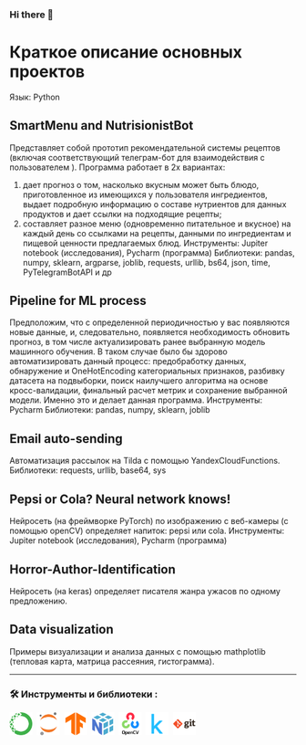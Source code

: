 ### Hi there 👋

<!--
**lenaptv/lenaptv** is a ✨ _special_ ✨ repository because its `README.md` (this file) appears on your GitHub profile.

Here are some ideas to get you started:

- 🔭 I’m currently working on ...
- 🌱 I’m currently learning ...
- 👯 I’m looking to collaborate on ...
- 🤔 I’m looking for help with ...
- 💬 Ask me about ...
- 📫 How to reach me: ...
- 😄 Pronouns: ...
- ⚡ Fun fact: ...
-->
# Краткое описание основных проектов
Язык: Python

## SmartMenu and NutrisionistBot
Представляет собой прототип рекомендательной системы рецептов
(включая соответствующий телеграм-бот для взаимодействия с
пользователем ). Программа работает в 2х вариантах:
1) дает прогноз о том, насколько вкусным может быть блюдо, приготовленное из имеющихся у пользователя ингредиентов, выдает
подробную информацию о составе нутриентов для данных продуктов и
дает ссылки на подходящие рецепты;
2) составляет разное меню (одновременно питательное и вкусное) на
каждый день со ссылками на рецепты, данными по ингредиентам и
пищевой ценности предлагаемых блюд. Инструменты: Jupiter notebook (исследования), Pycharm (программа)
Библиотеки: pandas, numpy, sklearn, argparse, joblib, requests, urllib, bs64,
json, time, PyTelegramBotAPI и др

## Pipeline for ML process
Предположим, что с определенной периодичностью у вас появляются
новые данные, и, следовательно, появляется необходимость обновить
прогноз, в том числе актуализировать ранее выбранную модель
машинного обучения. В таком случае было бы здорово автоматизировать данный процесс:
предобработку данных, обнаружение и OneHotEncoding категориальных
признаков, разбивку датасета на подвыборки, поиск наилучшего
алгоритма на основе кросс-валидации, финальный расчет метрик и
сохранение выбранной модели. Именно это и делает данная программа. Инструменты: Pycharm
Библиотеки: pandas, numpy, sklearn, joblib

## Email auto-sending
Автоматизация рассылок на Tilda с помощью YandexCloudFunctions. Библиотеки: requests, urllib, base64, sys

## Pepsi or Cola? Neural network knows!
Нейросеть (на фреймворке PyTorch) по изображению с веб-камеры (с
помощью openCV) определяет напиток: pepsi или cola. Инструменты: Jupiter notebook (исследования), Pycharm (программа)

## Horror-Author-Identification
Нейросеть (на keras) определяет писателя жанра ужасов по одному предложению.

## Data visualization
Примеры визуализации и анализа данных с помощью mathplotlib
(тепловая карта, матрица рассеяния, гистограмма).

---

### :hammer_and_wrench: Инструменты и библиотеки :
<div>
  <img src="https://github.com/devicons/devicon/blob/master/icons/anaconda/anaconda-original.svg" title="Anaconda" alt="Anaconda" width="40" height="40"/>&nbsp;
  <img src="https://github.com/devicons/devicon/blob/master/icons/jupyter/jupyter-original.svg" title="Jupyter" alt="Jupyter" width="40" height="40"/>&nbsp;
   <img src="https://github.com/devicons/devicon/blob/master/icons/tensorflow/tensorflow-original.svg" title="Tensorflow" alt="Tensorflow" width="40" height="40"/>&nbsp;
  <img src="https://github.com/devicons/devicon/blob/master/icons/numpy/numpy-original.svg" title="Numpy" alt="Numpy" width="40" height="40"/>&nbsp;
  <img src="https://github.com/devicons/devicon/blob/master/icons/opencv/opencv-original-wordmark.svg" title="OpenCV" alt="OpenCV" width="40" height="40"/>&nbsp;
  <img src="https://github.com/devicons/devicon/blob/master/icons/kaggle/kaggle-original.svg" title="Kaggle" alt="Kaggle" width="40" height="40"/>&nbsp;
  <img src="https://github.com/devicons/devicon/blob/master/icons/git/git-original-wordmark.svg" title="Git" **alt="Git" width="40" height="40"/>
</div>
